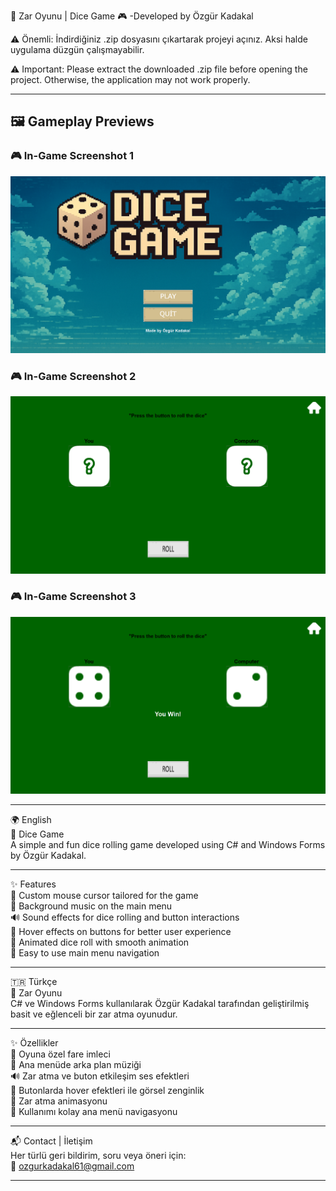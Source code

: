 🎲 Zar Oyunu | Dice Game 🎮 
-Developed by Özgür Kadakal

⚠️ Önemli: İndirdiğiniz .zip dosyasını çıkartarak projeyi açınız. Aksi halde uygulama düzgün çalışmayabilir.

⚠️ Important: Please extract the downloaded .zip file before opening the project. Otherwise, the application may not work properly.

---

## 🖼️ Gameplay Previews

### 🎮 In-Game Screenshot 1
![InGame1](dicegame/ScreenShots/ingame1.png)

### 🎮 In-Game Screenshot 2
![InGame2](dicegame/ScreenShots/ingame2.png)

### 🎮 In-Game Screenshot 3
![InGame3](dicegame/ScreenShots/ingame3.png)

---

🌍 English  
🎲 Dice Game  
A simple and fun dice rolling game developed using C# and Windows Forms by Özgür Kadakal.

---

✨ Features  
🎯 Custom mouse cursor tailored for the game  
🎵 Background music on the main menu  
🔊 Sound effects for dice rolling and button interactions  
🎨 Hover effects on buttons for better user experience  
🎲 Animated dice roll with smooth animation  
🔄 Easy to use main menu navigation  

---

🇹🇷 Türkçe  
🎲 Zar Oyunu  
C# ve Windows Forms kullanılarak Özgür Kadakal tarafından geliştirilmiş basit ve eğlenceli bir zar atma oyunudur.

---

✨ Özellikler  
🎯 Oyuna özel fare imleci  
🎵 Ana menüde arka plan müziği  
🔊 Zar atma ve buton etkileşim ses efektleri  
🎨 Butonlarda hover efektleri ile görsel zenginlik  
🎲 Zar atma animasyonu  
🔄 Kullanımı kolay ana menü navigasyonu  

---

📬 Contact | İletişim  
Her türlü geri bildirim, soru veya öneri için:  
📧 ozgurkadakal61@gmail.com  

---
